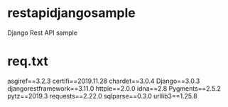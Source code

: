 # restapidjangosample
Django Rest API sample

# req.txt

asgiref==3.2.3
certifi==2019.11.28
chardet==3.0.4
Django==3.0.3
djangorestframework==3.11.0
httpie==2.0.0
idna==2.8
Pygments==2.5.2
pytz==2019.3
requests==2.22.0
sqlparse==0.3.0
urllib3==1.25.8


